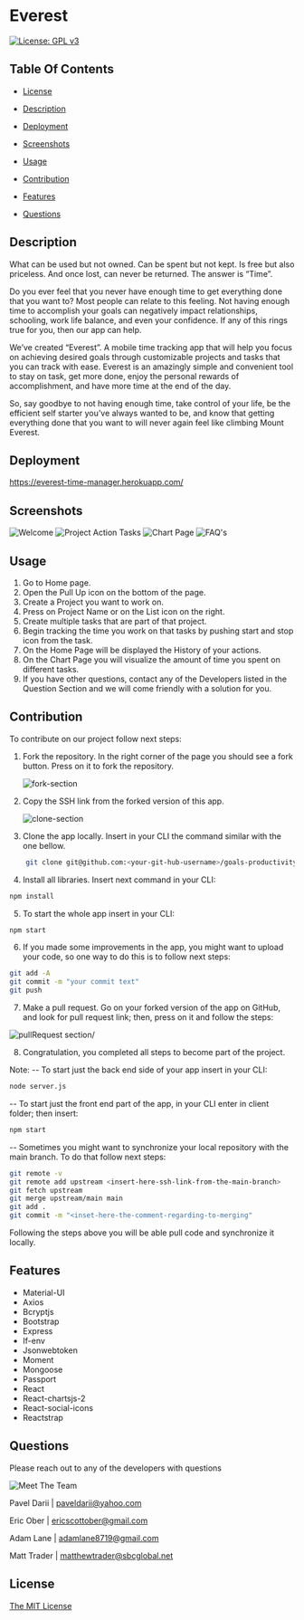 # Everest

[![License: GPL v3](https://img.shields.io/badge/License-MIT-yellow.svg)](https://opensource.org/licenses/MIT)

## Table Of Contents

- [License](#license)

- [Description](#description)

- [Deployment](#deployment)

- [Screenshots](#screenshots)

- [Usage](#usage)

- [Contribution](#Contribution)

- [Features](#features)

- [Questions](#questions)

## Description

What can be used but not owned. Can be spent but not kept. Is free but also priceless. And once lost, can never be returned. The answer is “Time”.

Do you ever feel that you never have enough time to get everything done that you want to? Most people can relate to this feeling. Not having enough time to accomplish your goals can negatively impact relationships, schooling, work life balance, and even your confidence. If any of this rings true for you, then our app can help.

We’ve created “Everest”. A mobile time tracking app that will help you focus on achieving desired goals through customizable projects and tasks that you can track with ease. Everest is an amazingly simple and convenient tool to stay on task, get more done, enjoy the personal rewards of accomplishment, and have more time at the end of the day.

So, say goodbye to not having enough time, take control of your life, be the efficient self starter you’ve always wanted to be, and know that getting everything done that you want to will never again feel like climbing Mount Everest.

## Deployment

https://everest-time-manager.herokuapp.com/

## Screenshots

![Welcome](screenshots/welcome.gif "Welcome")
![Project Action Tasks](screenshots/projectactiontasks.gif "Project Action Tasks")
![Chart Page](screenshots/chartpage.jpg "Chart Page")
![FAQ's](screenshots/faqs.jpg "FAQ's")

## Usage

1. Go to Home page.
2. Open the Pull Up icon on the bottom of the page.
3. Create a Project you want to work on.
4. Press on Project Name or on the List icon on the right.
5. Create multiple tasks that are part of that project.
6. Begin tracking the time you work on that tasks by pushing start and stop icon from the task.
7. On the Home Page will be displayed the History of your actions.
8. On the Chart Page you will visualize the amount of time you spent on different tasks.
9. If you have other questions, contact any of the Developers listed in the Question Section and we will come friendly with a solution for you.

## Contribution

To contribute on our project follow next steps:

1. Fork the repository.
   In the right corner of the page you should see a fork button. Press on it to fork the repository.

   ![fork-section](screenshots/fork-section.png)

2. Copy the SSH link from the forked version of this app.

   ![clone-section](screenshots/clone-section.png)

3. Clone the app locally. Insert in your CLI the command similar with the one bellow.

```bash
    git clone git@github.com:<your-git-hub-username>/goals-productivity-tracker.git
```

4. Install all libraries. Insert next command in your CLI:

```bash
npm install
```

5. To start the whole app insert in your CLI:

```bash
npm start
```

6. If you made some improvements in the app, you might want to upload your code, so one way to do this is to follow next steps:

```bash
git add -A
git commit -m "your commit text"
git push
```

7. Make a pull request. Go on your forked version of the app on GitHub, and look for pull request link; then, press on it and follow the steps:

![pullRequest section](screenshots/pullRequest-section.png)/

8. Congratulation, you completed all steps to become part of the project.

Note:
-- To start just the back end side of your app insert in your CLI:

```bash
node server.js
```

-- To start just the front end part of the app, in your CLI enter in client folder; then insert:

```bash
npm start
```

-- Sometimes you might want to synchronize your local repository with the main branch. To do that follow next steps:

```bash
git remote -v
git remote add upstream <insert-here-ssh-link-from-the-main-branch>
git fetch upstream
git merge upstream/main main
git add .
git commit -m "<inset-here-the-comment-regarding-to-merging"
```

Following the steps above you will be able pull code and synchronize it locally.

## Features

- Material-UI
- Axios
- Bcryptjs
- Bootstrap
- Express
- If-env
- Jsonwebtoken
- Moment
- Mongoose
- Passport
- React
- React-chartsjs-2
- React-social-icons
- Reactstrap

## Questions

Please reach out to any of the developers with questions

![Meet The Team](screenshots/meettheteam.jpg "Meet The Team")

Pavel Darii | <paveldarii@yahoo.com>

Eric Ober | <ericscottober@gmail.com>

Adam Lane | <adamlane8719@gmail.com>

Matt Trader | <matthewtrader@sbcglobal.net>

## License

[The MIT License](https://opensource.org/licenses/MIT/)
